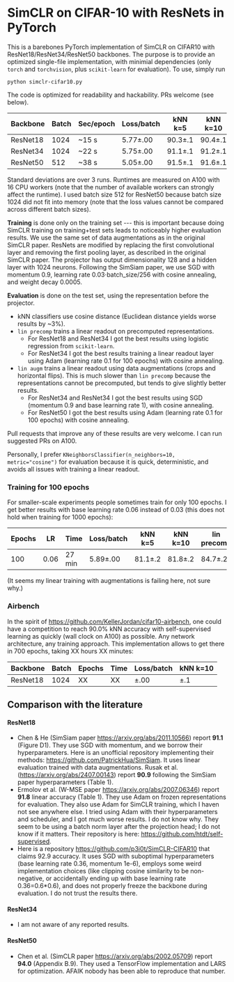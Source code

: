 # SimCLR on CIFAR-10 with ResNets in PyTorch

This is a barebones PyTorch implementation of SimCLR on CIFAR10 with ResNet18/ResNet34/ResNet50 backbones. The purpose is to provide an optimized single-file implementation, with minimial dependencies (only `torch` and `torchvision`, plus `scikit-learn` for evaluation). To use, simply run 
```
python simclr-cifar10.py
```
The code is optimized for readability and hackability. PRs welcome (see below).

|Backbone|Batch|Sec/epoch|Loss/batch|kNN k=5|kNN k=10|lin precomp|lin augm|
|--------|-----|----------|----|--------|-----------|-------|----|
|ResNet18|1024 |~15 s|5.77±.00|90.3±.1|90.4±.1|90.7±.1|90.9±.1|
|ResNet34|1024 |~22 s|5.75±.00|91.1±.1|91.2±.1|91.3±.1|91.8±.1|
|ResNet50|512  |~38 s|5.05±.00|91.5±.1|91.6±.1|93.0±.1|93.2±.1|

Standard deviations are over 3 runs. Runtimes are measured on A100 with 16 CPU workers (note that the number of available workers can strongly affect the runtime). I used batch size 512 for ResNet50 because batch size 1024 did not fit into memory (note that the loss values cannot be compared across different batch sizes).

**Training** is done only on the training set --- this is important because doing SimCLR training on training+test sets leads to noticeably higher evaluation results. We use the same set of data augmentations as in the original SimCLR paper. ResNets are modified by replacing the first convolutional layer and removing the first pooling layer, as described in the original SimCLR paper. The projector has output dimensionality 128 and a hidden layer with 1024 neurons. Following the SimSiam paper, we use SGD with momentum 0.9, learning rate 0.03⋅batch_size/256 with cosine annealing, and weight decay 0.0005.

**Evaluation** is done on the test set, using the representation before the projector.
* kNN classifiers use cosine distance (Euclidean distance yields worse results by ~3%).
* `lin precomp` trains a linear readout on precomputed representations.
  * For ResNet18 and ResNet34 I got the best results using logistic regression from `scikit-learn`.
  * For ResNet34 I got the best results training a linear readout layer using Adam (learning rate 0.1 for 100 epochs) with cosine annealing. 
* `lin augm` trains a linear readout using data augmentations (crops and horizontal flips). This is much slower than `lin precomp` because the representations cannot be precomputed, but tends to give slightly better results.
  * For ResNet34 and ResNet34 I got the best results using SGD (momentum 0.9 and base learning rate 1), with cosine annealing.  
  * For ResNet50 I got the best results using Adam (learning rate 0.1 for 100 epochs) with cosine annealing.

Pull requests that improve any of these results are very welcome. I can run suggested PRs on A100.

Personally, I prefer `KNeighborsClassifier(n_neighbors=10, metric="cosine")` for evaluation because it is quick, deterministic, and avoids all issues with training a linear readout.

### Training for 100 epochs

For smaller-scale experiments people sometimes train for only 100 epochs. I get better results with base learning rate 0.06 instead of 0.03 (this does not hold when training for 1000 epochs):

|Epochs|LR|Time|Loss/batch|kNN k=5|kNN k=10|lin precomp|lin augm|
|--|----|----|----|--------|-----------|-------|----|
|100|0.06|27 min|5.89±.00|81.1±.2|81.8±.2|84.7±.2|84.0±.2|

(It seems my linear training with augmentations is failing here, not sure why.)

### Airbench

In the spirit of https://github.com/KellerJordan/cifar10-airbench, one could have a competition to reach 90.0% kNN accuracy with self-supervised learning as quickly (wall clock on A100) as possible. Any network architecture, any training approach. This implementation allows to get there in 700 epochs, taking XX hours XX minutes:

|Backbone|Batch|Epochs|Time|Loss/batch|kNN k=10|
|--------|-----|------|----|----|--------|
|ResNet18|1024 |XX|XX|±.00|±.1|

## Comparison with the literature

#### ResNet18

* Chen & He (SimSiam paper https://arxiv.org/abs/2011.10566) report **91.1** (Figure D1). They use SGD with momentum, and we borrow their hyperparameters. Here is an unofficial repository implementing their methods: https://github.com/PatrickHua/SimSiam. It uses linear evaluation trained with data augmentations. Rusak et al. (https://arxiv.org/abs/2407.00143) report **90.9** following the SimSiam paper hyperparameters (Table 1).
* Ermolov et al. (W-MSE paper https://arxiv.org/abs/2007.06346) report **91.8** linear accuracy (Table 1). They use Adam on frozen representations for evaluation. They also use Adam for SimCLR training, which I haven not see anywhere else. I tried using Adam with their hyperparameters and scheduler, and I got much worse results. I do not know why. They seem to be using a batch norm layer after the projection head; I do not know if it matters. Their repository is here: https://github.com/htdt/self-supervised.
* Here is a repository https://github.com/p3i0t/SimCLR-CIFAR10 that claims 92.9 accuracy. It uses SGD with suboptimal hyperparameters (base learning rate 0.36, momentum 1e-6), employs some weird implementation choices (like clipping cosine similarity to be non-negative, or accidentally ending up with base learning rate 0.36=0.6*0.6), and does not properly freeze the backbone during evaluation. I do not trust the results there.

#### ResNet34

* I am not aware of any reported results.

#### ResNet50

* Chen et al. (SimCLR paper https://arxiv.org/abs/2002.05709) report **94.0** (Appendix B.9). They used a TensorFlow implementation and LARS for optimization. AFAIK nobody has been able to reproduce that number.
